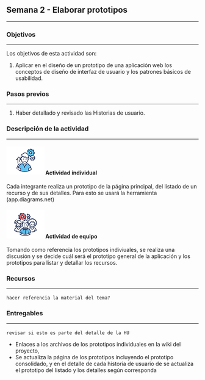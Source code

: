 ## Semana 2 - Elaborar prototipos

---

### Objetivos

---

Los objetivos de esta actividad son:

1. Aplicar en el diseño de un prototipo de una aplicación web los conceptos de diseño de interfaz de usuario y
   los patrones básicos de usabilidad.

### Pasos previos

---

1. Haber detallado y revisado las Historias de usuario.

### Descripción de la actividad

---

#### ![](./../../assets/images/individuo.png) Actividad individual

Cada integrante realiza un prototipo de la página principal, del listado de un recurso y de sus detalles. Para esto se usará la herramienta (app.diagrams.net)

#### ![](./../../assets/images/grupo.png) Actividad de equipo

Tomando como referencia los prototipos indiviuales, se realiza una discusión y se decide cuál será el prototipo general de la aplicación y los prototipos para listar y detallar los recursos.

### Recursos

---

`hacer referencia la material del tema?`

### Entregables

---

`revisar si esto es parte del detalle de la HU`

- Enlaces a los archivos de los prototipos individuales en la wiki del proyecto,
- Se actualiza la página de los prototipos incluyendo el prototipo consolidado, y en el detalle de cada historia de usuario de se actualiza el prototipo del listado y los detalles según corresponda
